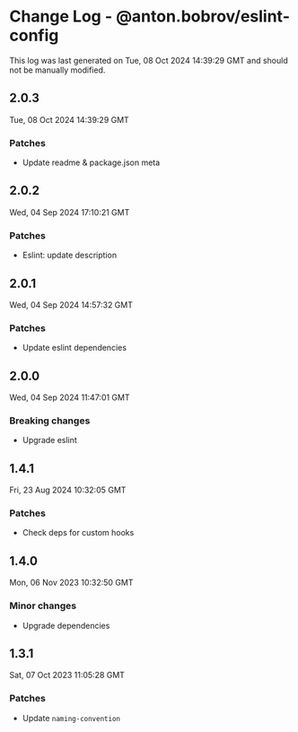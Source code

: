 # Change Log - @anton.bobrov/eslint-config

This log was last generated on Tue, 08 Oct 2024 14:39:29 GMT and should not be manually modified.

## 2.0.3
Tue, 08 Oct 2024 14:39:29 GMT

### Patches

- Update readme & package.json meta

## 2.0.2
Wed, 04 Sep 2024 17:10:21 GMT

### Patches

- Eslint: update description

## 2.0.1
Wed, 04 Sep 2024 14:57:32 GMT

### Patches

- Update eslint dependencies

## 2.0.0
Wed, 04 Sep 2024 11:47:01 GMT

### Breaking changes

- Upgrade eslint

## 1.4.1
Fri, 23 Aug 2024 10:32:05 GMT

### Patches

- Check deps for custom hooks

## 1.4.0
Mon, 06 Nov 2023 10:32:50 GMT

### Minor changes

- Upgrade dependencies

## 1.3.1
Sat, 07 Oct 2023 11:05:28 GMT

### Patches

- Update `naming-convention`

